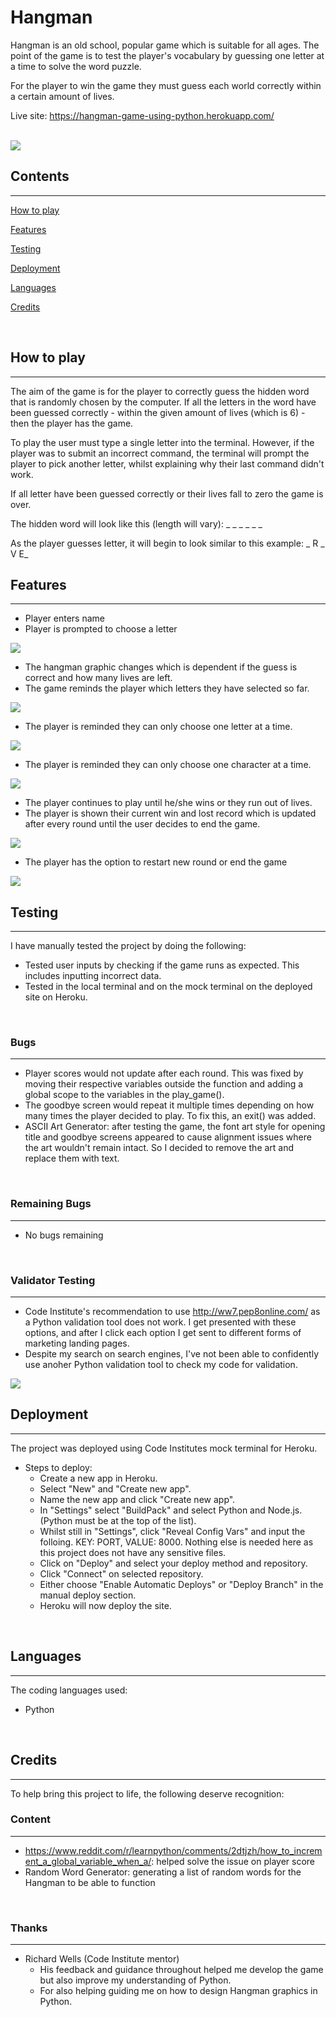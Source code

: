# Hangman
Hangman is an old school, popular game which is suitable for all ages. The point of the game is to test the player's vocabulary by guessing one letter at a time to solve the word puzzle.

For the player to win the game they must guess each world correctly within a certain amount of lives.

Live site: https://hangman-game-using-python.herokuapp.com/
<br><br>

<img src="readme-images/amiresponsive.jpg">

<br>

## Contents
<hr>

[How to play](https://github.com/lewis-worsley/hangman/blob/main/README.md#howtoplay)

[Features](https://github.com/lewis-worsley/hangman/blob/main/README.md#features)

[Testing](https://github.com/lewis-worsley/hangman/blob/main/README.md#testing)

[Deployment](https://github.com/lewis-worsley/hangman/blob/main/README.md#deployment)

[Languages](https://github.com/lewis-worsley/hangman/blob/main/README.md#languages)

[Credits](https://github.com/lewis-worsley/hangman/blob/main/README.md#credits)

<br>

## How to play
<hr>

The aim of the game is for the player to correctly guess the hidden word that is randomly chosen by the computer. If all the letters in the word have been guessed correctly - within the given amount of lives (which is 6) - then the player has the game.

To play the user must type a single letter into the terminal. However, if the player was to submit an incorrect command, the terminal will prompt the player to pick another letter, whilst explaining why their last command didn't work.

If all letter have been guessed correctly or their lives fall to zero the game is over.

The hidden word will look like this (length will vary): _ _ _ _ _ _

As the player guesses letter, it will begin to look similar to this example: _ R _ V E_

## Features
<hr>

- Player enters name
- Player is prompted to choose a letter

<img src="readme-images/start-of-game.jpg">

- The hangman graphic changes which is dependent if the guess is correct and how many lives are left.
- The game reminds the player which letters they have selected so far.

<img src="readme-images/guesses-two.jpg">

- The player is reminded they can only choose one letter at a time.

<img src="readme-images/same-letter-guess.jpg">

- The player is reminded they can only choose one character at a time.

<img src="readme-images/error-characters.jpg">

- The player continues to play until he/she wins or they run out of lives.
- The player is shown their current win and lost record which is updated after every round until the user decides to end the game.

<img src="readme-images/end-game.jpg">

- The player has the option to restart new round or end the game

<img src="readme-images/value-error.jpg">

<br>

## Testing
<hr>

I have manually tested the project by doing the following:

- Tested user inputs by checking if the game runs as expected. This includes inputting incorrect data.
- Tested in the local terminal and on the mock terminal on the deployed site on Heroku.

<br>

### Bugs
<hr>

- Player scores would not update after each round. This was fixed by moving their respective variables outside the function and adding a global scope to the variables in the play_game().
- The goodbye screen would repeat it multiple times depending on how many times the player decided to play. To fix this, an exit() was added.
- ASCII Art Generator: after testing the game, the font art style for opening title and goodbye screens appeared to cause alignment issues where the art wouldn't remain intact. So I decided to remove the art and replace them with text.

<br>

### Remaining Bugs
<hr>

- No bugs remaining

<br>

### Validator Testing
<hr>

- Code Institute's recommendation to use http://ww7.pep8online.com/ as a Python validation tool does not work. I get presented with these options, and after I click each option I get sent to different forms of marketing landing pages.
- Despite my search on search engines, I've not been able to confidently use anoher Python validation tool to check my code for validation.

<img src="readme-images/error-python-validation.jpg">

<br>

## Deployment
<hr>
The project was deployed using Code Institutes mock terminal for Heroku.

- Steps to deploy:
  - Create a new app in Heroku.
  - Select "New" and "Create new app".
  - Name the new app and click "Create new app".
  - In "Settings" select "BuildPack" and select Python and Node.js. (Python must be at the top of the list).
  - Whilst still in "Settings", click "Reveal Config Vars" and input the folloing. KEY: PORT, VALUE: 8000. Nothing else is needed here as this project does not have any sensitive files.
  - Click on "Deploy" and select your deploy method and repository.
  - Click "Connect" on selected repository.
  - Either choose "Enable Automatic Deploys" or "Deploy Branch" in the manual deploy section.
  -  Heroku will now deploy the site.

<br>

## Languages
<hr>
The coding languages used:

- Python

<br>

## Credits
<hr>
To help bring this project to life, the following deserve recognition:

<br>

### Content
<hr>

- https://www.reddit.com/r/learnpython/comments/2dtjzh/how_to_increment_a_global_variable_when_a/: helped solve the issue on player score
- Random Word Generator: generating a list of random words for the Hangman to be able to function

<br>

### Thanks
<hr>

- Richard Wells (Code Institute mentor)
    - His feedback and guidance throughout helped me develop the game but also improve my understanding of Python.
    - For also helping guiding me on how to design Hangman graphics in Python.